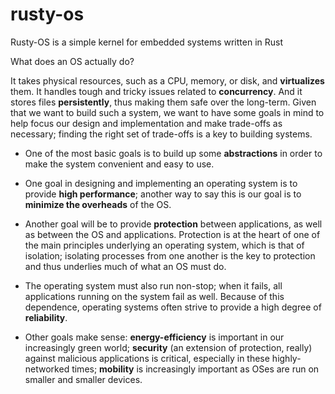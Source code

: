 # rusty-os
Rusty-OS is a simple kernel for embedded systems written in Rust

What does an OS actually do?

It takes physical resources, such as a CPU, memory, or disk, and **virtualizes** them. It
handles tough and tricky issues related to **concurrency**. And it stores files
**persistently**, thus making them safe over the long-term. Given that we
want to build such a system, we want to have some goals in mind to help
focus our design and implementation and make trade-offs as necessary;
finding the right set of trade-offs is a key to building systems.

- One of the most basic goals is to build up some **abstractions** in order
to make the system convenient and easy to use.

- One goal in designing and implementing an operating system is to
provide **high performance**; another way to say this is our goal is to **minimize
the overheads** of the OS.

- Another goal will be to provide **protection** between applications, as
well as between the OS and applications. Protection is at the heart of one of the
main principles underlying an operating system, which is that of isolation; isolating
processes from one another is the key to protection and thus underlies much of what an
OS must do.

- The operating system must also run non-stop; when it fails, all applications
running on the system fail as well. Because of this dependence,
operating systems often strive to provide a high degree of **reliability**.

- Other goals make sense: **energy-efficiency** is important in our increasingly
green world; **security** (an extension of protection, really) against
malicious applications is critical, especially in these highly-networked
times; **mobility** is increasingly important as OSes are run on smaller and
smaller devices.
